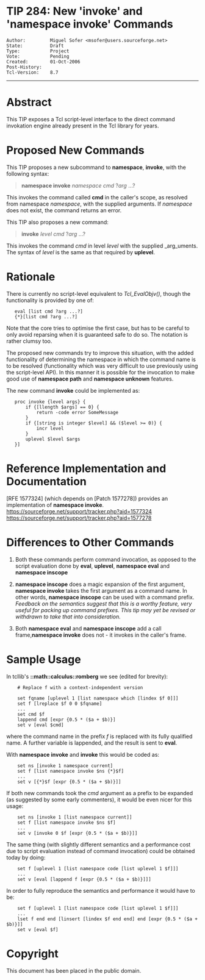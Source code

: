 # TIP 284: New 'invoke' and 'namespace invoke' Commands
	Author:         Miguel Sofer <msofer@users.sourceforge.net>
	State:          Draft
	Type:           Project
	Vote:           Pending
	Created:        01-Oct-2006
	Post-History:   
	Tcl-Version:    8.7
-----

# Abstract

This TIP exposes a Tcl script-level interface to the direct command invokation
engine already present in the Tcl library for years.

# Proposed New Commands

This TIP proposes a new subcommand to **namespace**, **invoke**, with the
following syntax:

 > **namespace invoke** _namespace_ _cmd_ ?_arg_ ...?

This invokes the command called **cmd** in the caller's scope, as resolved
from namespace _namespace_, with the supplied arguments. If _namespace_
does not exist, the command returns an error.

This TIP also proposes a new command:

 > **invoke** _level_ _cmd_ ?_arg_ ...?

This invokes the command _cmd_ in level _level_ with the supplied
_arg_uments. The syntax of _level_ is the same as that required by
**uplevel**.

# Rationale

There is currently no script-level equivalent to _Tcl\_EvalObjv\(\)_, though
the functionality is provided by one of:

	   eval [list cmd ?arg ...?]
	   {*}[list cmd ?arg ...?]

Note that the core tries to optimise the first case, but has to be careful to
only avoid reparsing when it is guaranteed safe to do so. The notation is
rather clumsy too.

The proposed new commands try to improve this situation, with the added
functionality of determining the namespace in which the command name is to be
resolved \(functionality which was very difficult to use previously using the
script-level API\). In this manner it is possible for the invocation to make
good use of **namespace path** and **namespace unknown** features.

The new command **invoke** could be implemented as:

	   proc invoke {level args} {
	       if {[llength $args] == 0} {
	           return -code error SomeMessage
	       }
	       if {[string is integer $level] && ($level >= 0)} {
	           incr level
	       }
	       uplevel $level $args
	   }]

# Reference Implementation and Documentation

[RFE 1577324] \(which depends on [Patch 1577278]\) provides an
implementation of **namespace invoke**.
<https://sourceforge.net/support/tracker.php?aid=1577324> 
<https://sourceforge.net/support/tracker.php?aid=1577278> 

# Differences to Other Commands

   1. Both these commands perform command invocation, as opposed to the script
      evaluation done by **eval**, **uplevel**, **namespace eval** and
      **namespace inscope**

   1. **namespace inscope** does a magic expansion of the first argument,
      **namespace invoke** takes the first argument as a command name. In
      other words, **namespace inscope** can be used with a command prefix.
      _Feedback on the semantics suggest that this is a worthy feature, very
      useful for packing up command prefixes. This tip may yet be revised or
      withdrawn to take that into consideration._

   1. Both **namespace eval** and **namespace inscope** add a call
      frame,**namespace invoke** does not - it invokes in the caller's
      frame.

# Sample Usage

In tcllib's **::math::calculus::romberg** we see \(edited for brevity\):

	    # Replace f with a context-independent version
	
	    set fqname [uplevel 1 [list namespace which [lindex $f 0]]]
	    set f [lreplace $f 0 0 $fqname]
	    ...
	    set cmd $f
	    lappend cmd [expr {0.5 * ($a + $b)}]
	    set v [eval $cmd]

where the command name in the prefix _f_ is replaced with its fully
qualified name. A further variable is lappended, and the result is sent to
**eval**.

With **namespace invoke** and **invoke** this would be coded as:

	    set ns [invoke 1 namespace current]
	    set f [list namespace invoke $ns {*}$f]
	    ...
	    set v [{*}$f [expr {0.5 * ($a + $b)}]]

If both new commands took the _cmd_ argument as a prefix to be expanded \(as
suggested by some early commenters\), it would be even nicer for this usage:

	    set ns [invoke 1 [list namespace current]]
	    set f [list namespace invoke $ns $f]
	    ...
	    set v [invoke 0 $f [expr {0.5 * ($a + $b)}]]

The same thing \(with slightly different semantics and a performance cost due
to script evaluation instead of command invocation\) could be obtained today by
doing:

	    set f [uplevel 1 [list namespace code [list uplevel 1 $f]]]
	    ...
	    set v [eval [lappend f [expr {0.5 * ($a + $b)}]]]

In order to fully reproduce the semantics and performance it would have to be:

	    set f [uplevel 1 [list namespace code [list uplevel 1 $f]]]
	    ...
	    lset f end end [linsert [lindex $f end end] end [expr {0.5 * ($a + $b)}]]  
	    set v [eval $f]

# Copyright

This document has been placed in the public domain.

